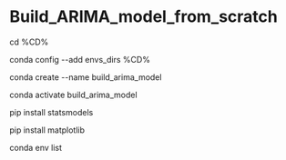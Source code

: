 # Build_ARIMA_model_from_scratch


cd %CD%

conda config --add envs_dirs %CD%

conda create --name build_arima_model

conda activate build_arima_model

pip install statsmodels

pip install matplotlib

conda env list


